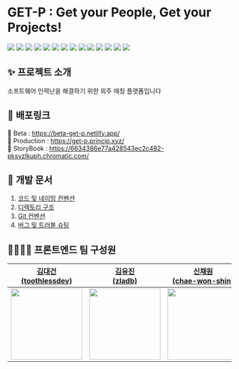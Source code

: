 # GET-P : Get your People, Get your Projects!

<span>
<img src="https://img.shields.io/badge/yarn_workspace-2c8ebb?style=for-the-badge&logo=yarn&logoColor=white"/>
<img src="https://img.shields.io/badge/typescript-3178C6?style=for-the-badge&logo=typescript&logoColor=white"/>
<img src="https://img.shields.io/badge/vite-646CFF?style=for-the-badge&logo=vite&logoColor=white"/>
<img src="https://img.shields.io/badge/rollup-ec4a3f?style=for-the-badge&logo=rollupdotjs&logoColor=white"/>
<img src="https://img.shields.io/badge/react-61DAFB?style=for-the-badge&logo=react&logoColor=white"/>
<img src="https://img.shields.io/badge/redux-764ABC?style=for-the-badge&logo=redux&logoColor=white"/>
<img src="https://img.shields.io/badge/tanstack_query-FF4154?style=for-the-badge&logo=reactquery&logoColor=white"/>
<img src="https://img.shields.io/badge/emotion_styled-DB7093?style=for-the-badge&logo=styledcomponents&logoColor=white"/>
<img src="https://img.shields.io/badge/storybook-FF4785?style=for-the-badge&logo=storybook&logoColor=white"/>
<img src="https://img.shields.io/badge/jest-C21325?style=for-the-badge&logo=jest&logoColor=white"/>
<img src="https://img.shields.io/badge/cypress-69D3A7?style=for-the-badge&logo=cypress&logoColor=white"/>
<img src="https://img.shields.io/badge/docker-2496ED?style=for-the-badge&logo=docker&logoColor=white"/>
<img src="https://img.shields.io/badge/github_actions-2088FF?style=for-the-badge&logo=githubactions&logoColor=white"/>
<img src="https://img.shields.io/badge/jira-0052CC?style=for-the-badge&logo=jira&logoColor=white"/>
</span>

<br/>

## ✨ 프로젝트 소개

소프트웨어 인력난을 해결하기 위한 외주 매칭 플랫폼입니다

## 🔗 배포링크

🧪 Beta : https://beta-get-p.netlify.app/ <br/>
🚚 Production : https://get-p.princip.xyz/ <br/>
🎨 StoryBook : https://6634386e77a428543ec2c482-pksvzlkuph.chromatic.com/ <br/>

## 📖 개발 문서

1. [코드 및 네이밍 컨벤션](https://github.com/Principes-Artis-Mechanicae/get-p-frontend/wiki/%F0%9F%93%96-%EC%BD%94%EB%93%9C-%EB%B0%8F-%EB%84%A4%EC%9D%B4%EB%B0%8D-%EC%BB%A8%EB%B2%A4%EC%85%98)
2. [디렉토리 구조](https://github.com/Principes-Artis-Mechanicae/get-p-frontend/wiki/%F0%9F%93%96-%EB%94%94%EB%A0%89%ED%86%A0%EB%A6%AC-%EA%B5%AC%EC%A1%B0)
3. [Git 컨벤션](https://github.com/Principes-Artis-Mechanicae/get-p-frontend/wiki/%F0%9F%93%96-Git-Convention)
4. [버그 및 트러블 슈팅](https://github.com/Principes-Artis-Mechanicae/get-p-frontend/wiki/%F0%9F%94%A7-%EB%B2%84%EA%B7%B8-%EB%B0%8F-%ED%8A%B8%EB%9F%AC%EB%B8%94-%EC%8A%88%ED%8C%85)

## 👩‍👩‍👧‍👦 프론트엔드 팀 구성원

| [김대건<br/>(toothlessdev)](https://github.com/toothlessdev)                    | [김유진<br/>(zladb)](https://github.com/zladb)                                  | [신채원<br/>(chae-won-shin)](https://github.com/chae-won-shin)                  | [조민주<br/>(chominju02)](https://github.com/chominju02)                         |
| ------------------------------------------------------------------------------- | ------------------------------------------------------------------------------- | ------------------------------------------------------------------------------- | -------------------------------------------------------------------------------- |
| <img src="https://avatars.githubusercontent.com/u/52105661?v=4" width="160px"/> | <img src="https://avatars.githubusercontent.com/u/68093782?v=4" width="160px"/> | <img src="https://avatars.githubusercontent.com/u/96687276?v=4" width="160px"/> | <img src="https://avatars.githubusercontent.com/u/120126604?v=4" width="160px"/> |
